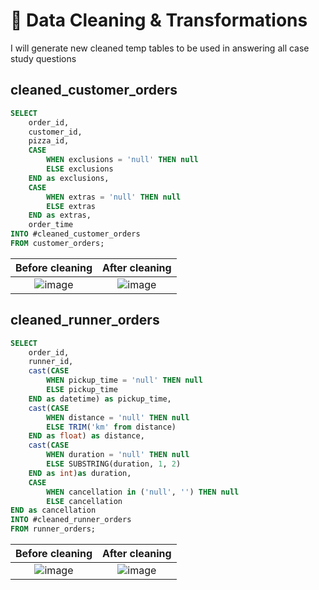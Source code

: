 # 🔄 Data Cleaning & Transformations
I will generate new cleaned temp tables to be used in answering all case study questions

## cleaned_customer_orders 
```sql
SELECT 
    order_id,
    customer_id,
    pizza_id,
    CASE
        WHEN exclusions = 'null' THEN null
        ELSE exclusions
    END as exclusions,
    CASE
        WHEN extras = 'null' THEN null
        ELSE extras
    END as extras,
    order_time
INTO #cleaned_customer_orders
FROM customer_orders;
```
Before cleaning | After cleaning
:--:|:--:
![image](https://user-images.githubusercontent.com/36075516/162091921-a7232bd2-aebc-4a43-8c2e-e5f64e0d53bd.png) | ![image](https://user-images.githubusercontent.com/36075516/162092976-7eb8e3d2-0330-456d-80ee-06fcbeefcf3c.png)

## cleaned_runner_orders 
```sql
SELECT 
    order_id,
    runner_id,
    cast(CASE 
        WHEN pickup_time = 'null' THEN null
        ELSE pickup_time
    END as datetime) as pickup_time,
    cast(CASE 
        WHEN distance = 'null' THEN null
        ELSE TRIM('km' from distance)
    END as float) as distance,
    cast(CASE
        WHEN duration = 'null' THEN null
        ELSE SUBSTRING(duration, 1, 2)
    END as int)as duration,
    CASE
        WHEN cancellation in ('null', '') THEN null
        ELSE cancellation
END as cancellation
INTO #cleaned_runner_orders
FROM runner_orders;
```
Before cleaning | After cleaning
:--:|:--:
![image](https://user-images.githubusercontent.com/36075516/162093228-f3301873-9201-46ec-a6ed-236cc48465eb.png) | ![image](https://user-images.githubusercontent.com/36075516/162093341-c8f238f5-297c-4417-92ef-f38c92adf229.png)
